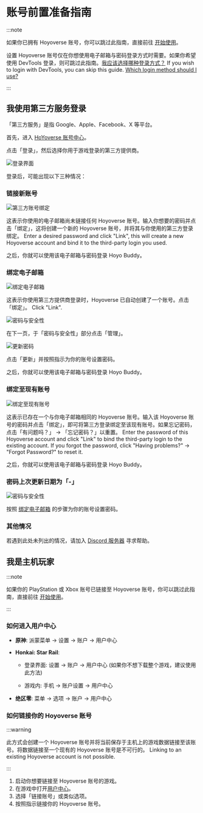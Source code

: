 # 账号前置准备指南

:::note

如果你已拥有 Hoyoverse 账号，你可以跳过此指南，直接前往 [开始使用](./Getting-Started.md)。

设置 Hoyoverse 账号仅在你想使用电子邮箱与密码登录方式时需要。如果你希望使用 DevTools 登录，则可跳过此指南。[我应该选择哪种登录方式？](./FAQ.md#我应该选择哪种登录方式) If you wish to login with DevTools, you can skip this guide. [Which login method should I use?](./FAQ.md#which-login-method-should-i-use)

:::

## 我使用第三方服务登录

「第三方服务」是指 Google、Apple、Facebook、X 等平台。

首先，进入 [HoYoverse 账号中心](https://account.hoyoverse.com)。

点击「登录」，然后选择你用于游戏登录的第三方提供商。

![登录界面](../../../../src/assets/images/hb-account/web/account-log-in.png)

登录后，可能出现以下三种情况：

### 链接新账号

![第三方账号绑定](../../../../src/assets/images/hb-account/web/sign-up_google-link.png)

这表示你使用的电子邮箱尚未链接任何 Hoyoverse 账号。输入你想要的密码并点击「绑定」，这将创建一个新的 Hoyoverse 账号，并将其与你使用的第三方登录绑定。 Enter a desired password and click "Link", this will create a new Hoyoverse account and bind it to the third-party login you used.

之后，你就可以使用该电子邮箱与密码登录 Hoyo Buddy。

### 绑定电子邮箱

![绑定电子邮箱](../../../../src/assets/images/hb-account/web/link-email.png)

这表示你使用第三方提供商登录时，Hoyoverse 已自动创建了一个账号。点击「绑定」。 Click "Link".

![密码与安全性](../../../../src/assets/images/hb-account/web/password-and-security.png)

在下一页，于「密码与安全性」部分点击「管理」。

![更新密码](../../../../src/assets/images/hb-account/web/update-password.png)

点击「更新」并按照指示为你的账号设置密码。

之后，你就可以使用该电子邮箱与密码登录 Hoyo Buddy。

### 绑定至现有账号

![绑定至现有账号](../../../../src/assets/images/hb-account/web/link-existing.png)

这表示已存在一个与你电子邮箱相同的 Hoyoverse 账号。输入该 Hoyoverse 账号的密码并点击「绑定」，即可将第三方登录绑定至该现有账号。如果忘记密码，点击「有问题吗？」 -> 「忘记密码？」以重置。 Enter the password of this Hoyoverse account and click "Link" to bind the third-party login to the existing account. If you forgot the password, click "Having problems?" -> "Forgot Password?" to reset it.

之后，你就可以使用该电子邮箱与密码登录 Hoyo Buddy。

### 密码上次更新日期为「-」

![密码与安全性](../../../../src/assets/images/hb-account/web/password-and-security.png)

按照 [绑定电子邮箱](#绑定电子邮箱) 的步骤为你的账号设置密码。

### 其他情况

若遇到此处未列出的情况，请加入 [Discord 服务器](https://link.seria.moe/hb-dc) 寻求帮助。

## 我是主机玩家

:::note

如果你的 PlayStation 或 Xbox 账号已链接至 Hoyoverse 账号，你可以跳过此指南，直接前往 [开始使用](./Getting-Started.md)。

:::

### 如何进入用户中心

- **原神**: 派蒙菜单 -> 设置 -> 账户 -> 用户中心

- **Honkai: Star Rail**:

  - 登录界面: 设置 -> 账户 -> 用户中心 (如果你不想下载整个游戏，建议使用此方法)

  - 游戏内: 手机 -> 账户设置 -> 用户中心

- **绝区零**: 菜单 -> 选项 -> 账户 -> 用户中心

### 如何链接你的 Hoyoverse 账号

:::warning

此方式会创建一个 Hoyoverse 账号并将当前保存于主机上的游戏数据链接至该账号。将数据链接至一个现有的 Hoyoverse 账号是不可行的。 Linking to an existing Hoyoverse account is not possible.

:::

1. 启动你想要链接至 Hoyoverse 账号的游戏。
2. 在游戏中打开[用户中心](#如何进入用户中心)。
3. 选择「链接账号」或类似选项。
4. 按照指示链接你的 Hoyoverse 账号。
